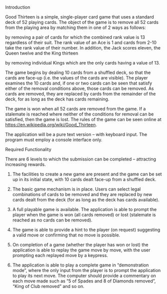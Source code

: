 Introduction 

 

Good Thirteen is a simple, single-player card game that uses a standard deck of 52 playing cards.  The object of the game is to remove all 52 cards from the playing area by matching them in one of 2 ways as follows: 

by removing a pair of cards for which the combined rank value is 13 regardless of their suit.  The rank value of an Ace is 1 and cards from 2-10 take the rank value of their number.  In addition, the Jack scores eleven, the Queen twelve and the King thirteen  
 

by removing individual Kings which are the only cards having a value of 13. 

 

The game begins by dealing 10 cards from a shuffled deck, so that the cards are face-up (i.e. the values of the cards are visible).  The player examines the 10 cards and, if one or two cards can be seen that satisfy either of the removal conditions above, those cards can be removed.  As cards are removed, they are replaced by cards from the remainder of the deck, for as long as the deck has cards remaining. 

 

The game is won when all 52 cards are removed from the game.  If a stalemate is reached where neither of the conditions for removal can be satisfied, then the game is lost. The rules of the game can be seen online at https://en.wikipedia.org/wiki/Good_Thirteen. 

 

The application will be a pure text version – with keyboard input.  The program must employ a console interface only.  

 

Required Functionality 

 

There are 6 levels to which the submission can be completed – attracting increasing rewards. 

 

1. The facilities to create a new game are present and the game can be set up in its initial state, with 10 cards dealt face-up from a shuffled deck. 

2. The basic game mechanism is in place.  Users can select legal combinations of cards to be removed and they are replaced by new cards dealt from the deck (for as long as the deck has cards available). 

3. A full playable game is available.  The application is able to prompt the player when the game is won (all cards removed) or lost (stalemate is reached as no cards can be removed). 

4. The game is able to provide a hint to the player (on request) suggesting a valid move or confirming that no move is possible. 

5. On completion of a game (whether the player has won or lost) the application is able to replay the game move by move, with the user prompting each replayed move by a keypress. 

6. The application is able to play a complete game in “demonstration mode”, where the only input from the player is to prompt the application to play its next move.  The computer should provide a commentary on each move made such as “5 of Spades and 8 of Diamonds removed”, “King of Club removed” and so on. 
